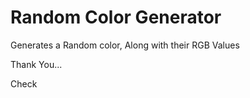 # Random Color Generator
Generates a Random color, Along with their RGB Values

Thank You...

Check
